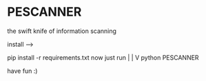 # PESCANNER
the swift knife of information scanning 

install -->

pip install -r requirements.txt
now just run |
             |
             V
python PESCANNER

have fun :)
